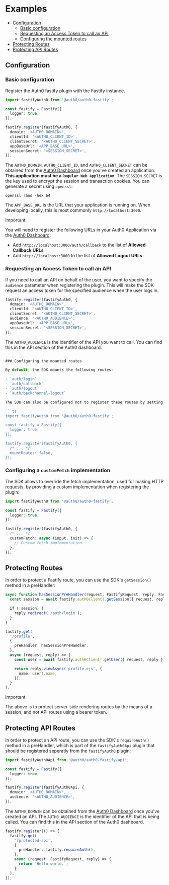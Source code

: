 # Examples

- [Configuration](#configuration)
  - [Basic configuration](#basic-configuration)
  - [Requesting an Access Token to call an API](#requesting-an-access-token-to-call-an-api)
  - [Configuring the mounted routes](#configuring-the-mounted-routes)
- [Protecting Routes](#protecting-routes)
- [Protecting API Routes](#protecting-api-routes)

## Configuration

### Basic configuration

Register the Auth0 fastify plugin with the Fastify instance.

```ts
import fastifyAuth0 from '@auth0/auth0-fastify';

const fastify = Fastify({
  logger: true,
});

fastify.register(fastifyAuth0, {
  domain: '<AUTH0_DOMAIN>',
  clientId: '<AUTH0_CLIENT_ID>',
  clientSecret: '<AUTH0_CLIENT_SECRET>',
  appBaseUrl: '<APP_BASE_URL>',
  sessionSecret: '<SESSION_SECRET>',
});
```

The `AUTH0_DOMAIN`, `AUTH0_CLIENT_ID`, and `AUTH0_CLIENT_SECRET` can be obtained from the [Auth0 Dashboard](https://manage.auth0.com) once you've created an application. **This application must be a `Regular Web Application`**.
The `SESSION_SECRET` is the key used to encrypt the session and transaction cookies. You can generate a secret using `openssl`:

```shell
openssl rand -hex 64
```

The `APP_BASE_URL` is the URL that your application is running on. When developing locally, this is most commonly `http://localhost:3000`.

> [!IMPORTANT]  
> You will need to register the following URLs in your Auth0 Application via the [Auth0 Dashboard](https://manage.auth0.com):
>
> - Add `http://localhost:3000/auth/callback` to the list of **Allowed Callback URLs**
> - Add `http://localhost:3000` to the list of **Allowed Logout URLs**

### Requesting an Access Token to call an API

If you need to call an API on behalf of the user, you want to specify the `audience` parameter when registering the plugin. This will make the SDK request an access token for the specified audience when the user logs in.

```ts
fastify.register(fastifyAuth0, {
  domain: '<AUTH0_DOMAIN>',
  clientId: '<AUTH0_CLIENT_ID>',
  clientSecret: '<AUTH0_CLIENT_SECRET>',
  audience: '<AUTH0_AUDIENCE>',
  appBaseUrl: '<APP_BASE_URL>',
  sessionSecret: '<SESSION_SECRET>',
});
```
The `AUTH0_AUDIENCE` is the identifier of the API you want to call. You can find this in the API section of the Auth0 dashboard.

```ts

### Configuring the mounted routes

By default, the SDK mounts the following routes:

- `auth/login`
- `auth/callback`
- `auth/logout`
- `auth/backchannel-logout`

The SDK can also be configured not to register these routes by setting the `mountRoutes` option to `false`:

```ts
import fastifyAuth0 from '@auth0/auth0-fastify';

const fastify = Fastify({
  logger: true,
});

fastify.register(fastifyAuth0, {
  /* ... */
  mountRoutes: false,
});
```

### Configuring a `customFetch` implementation

The SDK allows to override the fetch implementation, used for making HTTP requests, by providing a custom implementation when registering the plugin:

```ts
import fastifyAuth0 from '@auth0/auth0-fastify';

const fastify = Fastify({
  logger: true,
});

fastify.register(fastifyAuth0, {
  /* ... */
  customFetch: async (input, init) => {
    // Custom fetch implementation
  },
});
```

## Protecting Routes

In order to protect a Fastify route, you can use the SDK's `getSession()` method in a preHandler:

```ts
async function hasSessionPreHandler(request: FastifyRequest, reply: FastifyReply) {
  const session = await fastify.auth0Client!.getSession({ request, reply });

  if (!session) {
    reply.redirect('/auth/login');
  }
}

fastify.get(
  '/profile',
  {
    preHandler: hasSessionPreHandler,
  },
  async (request, reply) => {
    const user = await fastify.auth0Client!.getUser({ request, reply });

    return reply.viewAsync('profile.ejs', {
      name: user!.name,
    });
  }
);
```

> [!IMPORTANT]  
> The above is to protect server-side rendering routes by the means of a session, and not API routes using a bearer token. 

## Protecting API Routes

In order to protect an API route, you can use the SDK's `requireAuth()` method in a preHandler, which is part of the `fastifyAuth0Api` plugin that should be registered seperatly from the `fastifyAuth0` plugin:

```ts
import fastifyAuth0Api from '@auth0/auth0-fastify/api';

const fastify = Fastify({
  logger: true,
});

fastify.register(fastifyAuth0Api, {
  domain: '<AUTH0_DOMAIN>',
  audience: '<AUTH0_AUDIENCE>',
});
```
The `AUTH0_DOMAIN` can be obtained from the [Auth0 Dashboard](https://manage.auth0.com) once you've created an API. 
The `AUTH0_AUDIENCE` is the identifier of the API that is being called. You can find this in the API section of the Auth0 dashboard.

```ts
fastify.register(() => {
  fastify.get(
    '/protected-api',
    {
      preHandler: fastify.requireAuth(),
    },
    async (request: FastifyRequest, reply) => {
      return `Hello world.`;
    }
  );
});
```